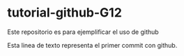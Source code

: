 # tutorial-github-G12
Este repositorio es para ejemplificar el uso de github

Esta linea de texto representa el primer commit con github.
